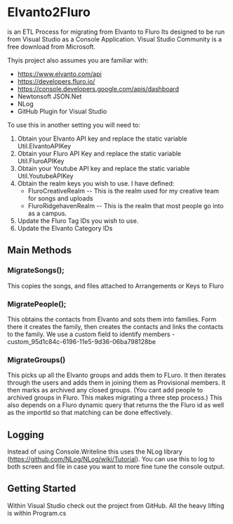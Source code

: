 # Elvanto2Fluro

is an ETL Process for migrating from Elvanto to Fluro  Its designed to be run from Visual Studio as a Console Application.  Visual Studio Community is a free download from Microsoft.

Thyis project also assumes you are familiar with: 
 - https://www.elvanto.com/api
 - https://developers.fluro.io/
 - https://console.developers.google.com/apis/dashboard
 - Newtonsoft JSON.Net
 - NLog
 - GitHub Plugin for Visual Studio

To use this in another setting you will need to:

1. Obtain your Elvanto API key and replace the static variable Util.ElvantoAPIKey
2. Obtain your Fluro API Key and replace the static variable Util.FluroAPIKey
3. Obtain your Youtube API key and replace the static variable Util.YoutubeAPIKey
4. Obtain the realm keys you wish to use.  I have defined:
   -  FluroCreativeRealm -- This is the realm used for my creative team for songs and uploads
   -  FluroRidgehavenRealm -- This is the realm that most people go into as a campus.
5. Update the Fluro Tag IDs you wish to use.
6. Update the Elvanto Category IDs
   
## Main Methods
### MigrateSongs();
This copies the songs, and files attached to Arrangements or Keys to Fluro

### MigratePeople();
This obtains the contacts from Elvanto and sots them into families.  Form there it creates the family, then creates the contacts and links the contacts to the family.
We use a custom field to identify members - custom_95d1c84c-6196-11e5-9d36-06ba798128be  

### MigrateGroups()
This picks up all the Elvanto groups and adds them to FLuro.  It then iterates through the users and adds them in joining them as Provisional members.  It then marks as archived any closed groups.  (You cant add people to archived groups in Fluro.  This makes migrating a three step process.)  This also depends on a Fluro dynamic query that returns the the Fluro id as well as the importId so that matching can be done effectively.

## Logging
Instead of using Console.Writeline this uses the NLog library (https://github.com/NLog/NLog/wiki/Tutorial).  You can use this to log to both screen and file in case you want to more fine tune the console output.

## Getting Started
Within Visual Studio check out the project from GitHub.  All the heavy lifting is within Program.cs


